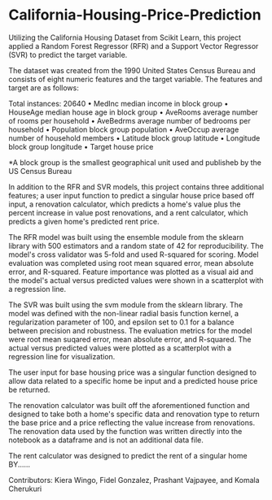 # California-Housing-Price-Prediction

Utilizing the California Housing Dataset from Scikit Learn, this project applied a Random Forest Regressor (RFR) and a Support Vector Regressor (SVR) to predict the target variable.

The dataset was created from the 1990 United States Census Bureau and consists of eight numeric features and the target variable. The features and target are as follows:

Total instances: 20640
• MedInc median income in block group
• HouseAge median house age in block group
• AveRooms average number of rooms per household
• AveBedrms average number of bedrooms per household
• Population block group population
• AveOccup average number of household members
• Latitude block group latitude
• Longitude block group longitude
• Target house price

*A block group is the smallest geographical unit used and publisheb by the US Census Bureau

In addition to the RFR and SVR models, this project contains three additional features; a user input function to predict a singular house price based off input, a renovation calculator, which predicts a home's value plus the percent increase in value post renovations, and a rent calculator, which predicts a given home's predicted rent price. 

The RFR model was built using the ensemble module from the sklearn library with 500 estimators and a random state of 42 for reproducibility. The model's cross validator was 5-fold and used R-squared for scoring. Model evaluation was completed using root mean squared error, mean absolute error, and R-squared. Feature importance was plotted as a visual aid and the model's actual versus predicted values were shown in a scatterplot with a regression line. 

The SVR was built using the svm module from the sklearn library. The model was defined with the non-linear radial basis function kernel, a regularization parameter of 100, and epsilon set to 0.1 for a balance between precision and robustness. The evaluation metrics for the model were root mean suqared error, mean absolute error, and R-squared. The actual versus predicted values were plotted as a scatterplot with a regression line for visualization. 

The user input for base housing price was a singular function designed to allow data related to a specific home be input and a predicted house price be returned. 

The renovation calculator was built off the aforementioned function and designed to take both a home's specific data and renovation type to return the base price and a price reflecting the value increase from renovations. The renovation data used by the function was written directly into the notebook as a dataframe and is not an additional data file. 

The rent calculator was designed to predict the rent of a singular home BY......

Contributors: Kiera Wingo, Fidel Gonzalez, Prashant Vajpayee, and Komala Cherukuri
